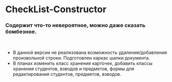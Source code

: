 # CheckList-Constructor
<h3>Содержит что-то невероятное, можно даже сказать бомбезное.</h3><br>
<ul>
<li>В данной версии не реализована возможность удаления/добавления произвольной строки. Подготовлен каркас шапки документа.</li>
<li>В планах изменить класс хранения карточек, добавить классы хранения студентов, взводов и предметов, формы для редактирования 
студентов, предметов, взводов.</li>
</ul>
